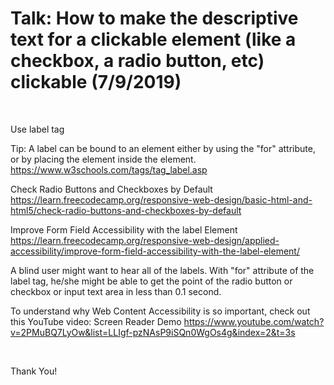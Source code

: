 # Talk: How to make the descriptive text for a clickable element (like a checkbox, a radio button, etc) clickable (7/9/2019)
<br /> 

Use label tag

Tip: A label can be bound to an element either by using the "for" attribute, or by placing the element inside the <label> element.
https://www.w3schools.com/tags/tag_label.asp

Check Radio Buttons and Checkboxes by Default
https://learn.freecodecamp.org/responsive-web-design/basic-html-and-html5/check-radio-buttons-and-checkboxes-by-default

Improve Form Field Accessibility with the label Element
https://learn.freecodecamp.org/responsive-web-design/applied-accessibility/improve-form-field-accessibility-with-the-label-element/

A blind user might want to hear all of the labels. With "for" attribute of the label tag, he/she might be able to get the point of the radio button or checkbox or input text area in less than 0.1 second. 

To understand why Web Content Accessibility is so important, check out this YouTube video: 
Screen Reader Demo
https://www.youtube.com/watch?v=2PMuBQ7LyOw&list=LLIgf-pzNAsP9iSQn0WgOs4g&index=2&t=3s

<br /> 

Thank You!

